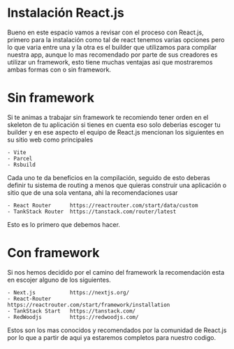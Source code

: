 
# Instalación React.js

Bueno en este espacio vamos a revisar con el proceso con React.js, primero para la instalación como tal de react tenemos varias opciones pero lo que varia entre una y la otra es el builder que utilizamos para compilar nuestra app, aunque lo mas recomendado por parte de sus creadores es utilizar un framework, esto tiene muchas ventajas asi que mostraremos ambas formas con o sin framework.

# Sin framework

Si te animas a trabajar sin framework te recomiendo tener orden en el skeleton de tu aplicación si tienes en cuenta eso solo deberias escoger tu builder y en ese aspecto el equipo de React.js mencionan los siguientes en su sitio web como principales

    - Vite
    - Parcel
    - Rsbuild

Cada uno te da beneficios en la compilación, seguido de esto deberas definir tu sistema de routing a menos que quieras construir una aplicación o sitio que de una sola ventana, ahi la recomendaciones usar 

    - React Router      https://reactrouter.com/start/data/custom
    - TankStack Router  https://tanstack.com/router/latest

Esto es lo primero que debemos hacer.

# Con framework

Si nos hemos decidido por el camino del framework la recomendación esta en escojer alguno de los siguientes.

    - Next.js           https://nextjs.org/
    - React-Router      https://reactrouter.com/start/framework/installation
    - TankStack Start   https://tanstack.com/
    - RedWoodjs         https://redwoodjs.com/

Estos son los mas conocidos y recomendados por la comunidad de React.js por lo que a partir de aqui ya estaremos completos para nuestro codigo.